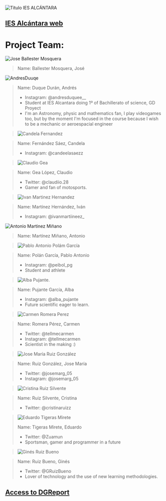 
![Título IES ALCÁNTARA](/images/LearnToTeach.png)

## [IES Alcántara web]

[IES Alcántara web]: http://www.murciaeduca.es/iesalcantara/sitio/

# Project Team:



> 

![Jose Ballester Mosquera](/images/imageedit_3_8949590312.jpg)


> Name: Ballester Mosquera, José





>
![AndresDuuqe](/images/AndresDuque.jpg)
>

> Name: Duque Durán, Andrés
> * Instagram: @andresduquee__
> * Student at IES Alcantara  doing 1º of Bachillerato of science, GD Proyect
> * I'm an Astronomy, physic and mathematics fan, I play videogames too, but by the moment I'm focused in the course because I wish to be a mechanic or aeroespacial engineer
> 







>![Candela Fernandez](/images/candelafernandez.jpg)

> Name: Fernández Sáez, Candela
> * Instagram: @candeelasaezz 
> 







> ![Claudio Gea](/images/CGL.png)

> Name: Gea López, Claudio
> * Twitter: @claudiio.28
> * Gamer and fan of motosports.
> 




> ![Ivan Martinez Hernandez](/images/IMH.jpg)

> Name: Martínez Hernández, Iván
> * Instagram: @ivanmartiineez_ 
> 







![Antonio Martinez Miñano](/images/imageedit_1_3829808925.jpg)

> Name: Martínez Miñano, Antonio 
>





> ![Pablo Antonio Polám García](/images/PAPG.png)

> Name: Polán García, Pablo Antonio
> * Instagram: @peibol_pg
> * Student and athlete
> 





> ![Alba Pujante](/images/albapujante2.jpg).

> Name: Pujante García, Alba
> * Instagram: @alba_pujante
> * Future scientific eager to learn.
> 



> ![Carmen Romera Perez](/images/carmenromera.png)

> Name: Romera Pérez, Carmen
> * Twitter: @tellmecarmen
> * Instagram: @tellmecarmen
> * Scientist in the making :)
> 




>  ![Jose María Ruiz González](/images/JMRuiz.png)

> Name: Ruiz González, Jose María
> * Twitter: @josemarg_05 
> * Instagram: @josemarg_05
> 



> ![Cristina Ruiz Silvente](/images/CRS.jpeg)

> Name: Ruiz Silvente, Cristina
> * Twitter: @cristinaruizz
> 





> ![Eduardo Tigeras Mirete](/images/20210120_124923.jpg)
> 
> Name: Tigeras Mirete, Eduardo
> * Twitter: @Zuamun
> * Sportsman, gamer and programmer in a future
> 




> ![Ginés Ruiz Bueno](/images/GRBGD.png)


> Name: Ruiz Bueno, Ginés
> * Twitter: @GRuizBueno
> * Lover of technology and the use of new learning methodologies.
> 



## [Access to DGReport]

[Access to DGReport]: https://github.com/Robotics4Rookies/iesalcantara_20_21/blob/main/DGSpecialist/DGReport.md
